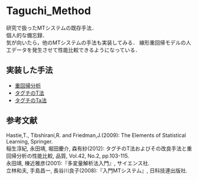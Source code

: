 # Taguchi_Method
研究で扱ったMTシステムの既存手法．<br>
個人的な備忘録．<br>
気が向いたら，他のMTシステムの手法も実装してみる．
線形重回帰モデルの人工データを発生させて性能比較できるようになっている．

## 実装した手法
- [重回帰分析](https://github.com/sNhKoYtMa/Taguchi_Method/blob/master/LM.R)
- [タグチのT法](https://github.com/sNhKoYtMa/Taguchi_Method/blob/master/Tmethod.R)
- [タグチのTa法](https://github.com/sNhKoYtMa/Taguchi_Method/blob/master/Tamethod.R)

## 参考文献
Hastie,T., Tibshirani,R. and Friedman,J.(2009): The Elements of Statistical Learning, Springer.<br>
稲生淳紀, 永田靖, 堀田慶介, 森有紗(2012): タグチのT法およびその改良手法と重回帰分析の性能比較, 品質, Vol.42, No.2, pp.103-115.<br>
永田靖, 棟近雅彦(2001):『多変量解析法入門』, サイエンス社.<br>
立林和夫, 手島昌一, 長谷川良子(2008):『入門MTシステム』, 日科技連出版社.<br>
